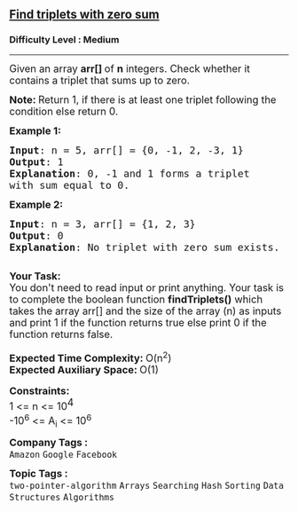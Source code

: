 <h2><a href="https://practice.geeksforgeeks.org/problems/find-triplets-with-zero-sum/1?page=1&difficulty[]=1&difficulty[]=2&status[]=unsolved&sortBy=submissions">Find triplets with zero sum</a></h2><h3>Difficulty Level : Medium</h3><hr><div class="problems_problem_content__Xm_eO"><p><span style="font-size: 18px;">Given an array <strong>arr[]&nbsp;</strong>of&nbsp;<strong>n</strong> integers. Check whether it contains a triplet that sums up to zero.&nbsp;<br></span></p>
<p><span style="font-size: 18px;"><strong>Note: </strong>Return 1, if there is at least one triplet following the condition else return 0.</span></p>
<p><span style="font-size: 18px;"><strong>Example 1:</strong></span></p>
<pre><span style="font-size: 18px;"><strong>Input</strong>: n = 5, arr[] = {0, -1, 2, -3, 1}
<strong>Output</strong>: 1
<strong>Explanation</strong>: 0, -1 and 1 forms a triplet
with sum equal to 0.</span></pre>
<p><span style="font-size: 18px;"><strong>Example 2:</strong></span></p>
<pre><span style="font-size: 18px;"><strong>Input</strong>: n = 3, arr[] = {1, 2, 3}
<strong>Output</strong>: 0
<strong>Explanation</strong>: No triplet with zero sum exists. </span></pre>
<p><br><strong><span style="font-size: 18px;">Your Task:</span></strong><br><span style="font-size: 18px;">You don't need to read input or print anything. Your task is to complete the boolean&nbsp;function&nbsp;<strong>findTriplets()</strong>&nbsp;which takes the array arr[] and the size of the array (n)&nbsp;as inputs and print 1 if the function returns true else print 0 if the function returns false.&nbsp;</span><br><br><span style="font-size: 18px;"><strong>Expected Time Complexity:&nbsp;</strong>O(n<sup>2</sup>)</span><br><span style="font-size: 18px;"><strong>Expected Auxiliary Space:&nbsp;</strong>O(1)</span><br><br><span style="font-size: 18px;"><span style="font-size: 18px;"><strong>Constraints</strong></span><strong style="font-size: 18px;">:</strong><br><span style="font-size: 18px;">1 &lt;= n&nbsp;&lt;= 10</span><sup style="font-size: 18px;">4</sup></span><br><span style="font-size: 18px;">-10<sup>6</sup></span><span style="font-size: 18px;">&nbsp;&lt;= A<sub>i</sub> &lt;= 10<sup>6</sup></span></p></div><p><span style=font-size:18px><strong>Company Tags : </strong><br><code>Amazon</code>&nbsp;<code>Google</code>&nbsp;<code>Facebook</code>&nbsp;<br><p><span style=font-size:18px><strong>Topic Tags : </strong><br><code>two-pointer-algorithm</code>&nbsp;<code>Arrays</code>&nbsp;<code>Searching</code>&nbsp;<code>Hash</code>&nbsp;<code>Sorting</code>&nbsp;<code>Data Structures</code>&nbsp;<code>Algorithms</code>&nbsp;